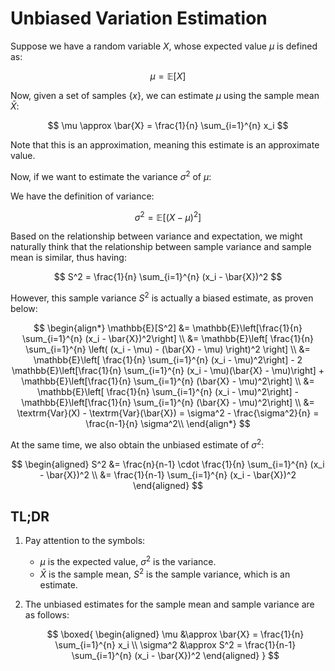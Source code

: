# Unbiased Variation Estimation

Suppose we have a random variable $X$, whose expected value $\mu$ is defined as:

$$
\mu = \mathbb{E}[X]
$$

Now, given a set of samples $\{x\}$, we can estimate $\mu$ using the sample mean $\bar{X}$:

$$
\mu \approx \bar{X} = \frac{1}{n} \sum_{i=1}^{n} x_i
$$

Note that this is an approximation, meaning this estimate is an approximate value.

Now, if we want to estimate the variance $\sigma^2$ of $\mu$:

We have the definition of variance:

$$
\sigma^2 = \mathbb{E}[(X - \mu)^2]
$$

Based on the relationship between variance and expectation, we might naturally think that the relationship between sample variance and sample mean is similar, thus having:

$$
S^2 = \frac{1}{n} \sum_{i=1}^{n} (x_i - \bar{X})^2
$$

However, this sample variance $S^2$ is actually a biased estimate, as proven below:

$$
\begin{align*}
\mathbb{E}[S^2] &= \mathbb{E}\left[\frac{1}{n} \sum_{i=1}^{n} (x_i - \bar{X})^2\right] \\
&= \mathbb{E}\left[
    \frac{1}{n} \sum_{i=1}^{n} \left(
        (x_i - \mu) - (\bar{X} - \mu)
    \right)^2
\right] \\
&= \mathbb{E}\left[
    \frac{1}{n} \sum_{i=1}^{n} (x_i - \mu)^2\right] - 2 \mathbb{E}\left[\frac{1}{n} \sum_{i=1}^{n} (x_i - \mu)(\bar{X} - \mu)\right] + \mathbb{E}\left[\frac{1}{n} \sum_{i=1}^{n} (\bar{X} - \mu)^2\right] \\
&= \mathbb{E}\left[
    \frac{1}{n} \sum_{i=1}^{n} (x_i - \mu)^2\right] - \mathbb{E}\left[\frac{1}{n} \sum_{i=1}^{n} (\bar{X} - \mu)^2\right] \\
&= \textrm{Var}(X) - \textrm{Var}(\bar{X}) = \sigma^2 - \frac{\sigma^2}{n} = \frac{n-1}{n} \sigma^2\\
\end{align*}
$$

At the same time, we also obtain the unbiased estimate of $\sigma^2$:

$$
\begin{aligned}
S^2 &= \frac{n}{n-1} \cdot \frac{1}{n} \sum_{i=1}^{n} (x_i - \bar{X})^2 \\
&= \frac{1}{n-1} \sum_{i=1}^{n} (x_i - \bar{X})^2
\end{aligned}
$$

## TL;DR

1. Pay attention to the symbols:
   - $\mu$ is the expected value, $\sigma^2$ is the variance.
   - $\bar{X}$ is the sample mean, $S^2$ is the sample variance, which is an estimate.
2. The unbiased estimates for the sample mean and sample variance are as follows:

    $$
    \boxed{
        \begin{aligned}
        \mu &\approx \bar{X} = \frac{1}{n} \sum_{i=1}^{n} x_i \\
        \sigma^2 &\approx S^2 = \frac{1}{n-1} \sum_{i=1}^{n} (x_i - \bar{X})^2
        \end{aligned}
    }
    $$